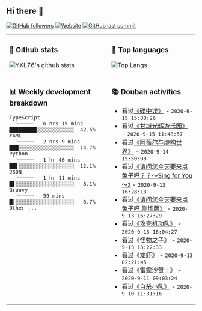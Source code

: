 ## Hi there 👋

[![GitHub followers](https://img.shields.io/github/followers/YXL76?style=for-the-badge&color=blue)](https://github.com/YXL76?tab=followers)
[![Website](https://img.shields.io/website?style=for-the-badge&up_message=Blog&url=https%3A%2F%2Fyxl76.net%2F&color=brightgreen)](https://yxl76.net)
[![GitHub last commit](https://img.shields.io/github/last-commit/YXL76/YXL76?label=update&style=for-the-badge&color=orange)](https://github.com/YXL76/YXL76)

<table>
<tr>
<td valign="top" width="54%">

### 🔭 Github stats

![YXL76's github stats](https://github-readme-stats.yxl76.vercel.app/api?username=YXL76&count_private=true&show_icons=true&theme=tokyonight)

</td>

<td valign="top" width="46%">

### 🌱 Top languages

![Top Langs](https://github-readme-stats.yxl76.vercel.app/api/top-langs/?username=YXL76&layout=compact&theme=tokyonight)

</td>
</tr>
<tr>
<td valign="top" width="54%">

### 📊 Weekly development breakdown

```text
TypeScript
  └─────   6 hrs 15 mins  ████████▉░░░░░░░░░░░░  42.5%
YAML
  └─────   2 hrs 9 mins   ███░░░░░░░░░░░░░░░░░░  14.7%
Python
  └─────   1 hr 46 mins   ██▌░░░░░░░░░░░░░░░░░░  12.1%
JSON
  └─────   1 hr 11 mins   █▋░░░░░░░░░░░░░░░░░░░   8.1%
Groovy
  └─────   59 mins        █▍░░░░░░░░░░░░░░░░░░░   6.7%
Other ...
```

</td>
<td valign="top" width="46%">

### 📚 Douban activities

- 看过[《碟中谍》](http://movie.douban.com/subject/1292484/) - `2020-9-15 15:30:26`
- 看过[《甘城光辉游乐园》](http://movie.douban.com/subject/25812280/) - `2020-9-15 11:48:57`
- 看过[《阿薇尔与虚构世界》](http://movie.douban.com/subject/25821673/) - `2020-9-14 15:50:08`
- 看过[《请问您今天要来点兔子吗？？～Sing for You～》](http://movie.douban.com/subject/30328981/) - `2020-9-13 16:28:13`
- 看过[《请问您今天要来点兔子吗 剧场版》](http://movie.douban.com/subject/27077068/) - `2020-9-13 16:27:29`
- 看过[《攻壳机动队》](http://movie.douban.com/subject/25818101/) - `2020-9-13 16:04:27`
- 看过[《怪物之子》](http://movie.douban.com/subject/26280710/) - `2020-9-13 13:22:33`
- 看过[《龙虾》](http://movie.douban.com/subject/20514947/) - `2020-9-13 02:21:45`
- 看过[《雷霆沙赞！》](http://movie.douban.com/subject/2244426/) - `2020-9-11 09:03:24`
- 看过[《自杀小队》](http://movie.douban.com/subject/3569910/) - `2020-9-10 11:31:16`

</td>
</tr>
</table>

<!--
**YXL76/YXL76** is a ✨ _special_ ✨ repository because its `README.md` (this file) appears on your GitHub profile.

Here are some ideas to get you started:

- 🔭 I’m currently working on ...
- 🌱 I’m currently learning ...
- 👯 I’m looking to collaborate on ...
- 🤔 I’m looking for help with ...
- 💬 Ask me about ...
- 📫 How to reach me: ...
- 😄 Pronouns: ...
- ⚡ Fun fact: ...
-->
